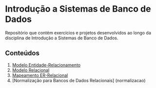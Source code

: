# Introdução a Sistemas de Banco de Dados

Repositório que contém exercícios e projetos desenvolvidos ao longo da disciplina de Introdução a Sistemas de Banco de Dados.

## Conteúdos

1. [Modelo Entidade-Relacionamento](Modelo_ER)
1. [Modelo Relacional](Modelo_Relacional)
1. [Mapeamento ER-Relacional](Mapeamento_ER_Relacional)
1. [Normalização para Bancos de Dados Relacionais] (normalizacao)